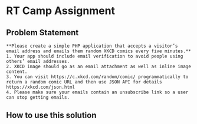 # RT Camp Assignment

## Problem Statement

    **Please create a simple PHP application that accepts a visitor’s email address and emails them random XKCD comics every five minutes.**
    1. Your app should include email verification to avoid people using others’ email addresses.
    2. XKCD image should go as an email attachment as well as inline image content.
    3. You can visit https://c.xkcd.com/random/comic/ programmatically to return a random comic URL and then use JSON API for details https://xkcd.com/json.html
    4. Please make sure your emails contain an unsubscribe link so a user can stop getting emails. 

## How to use this solution
